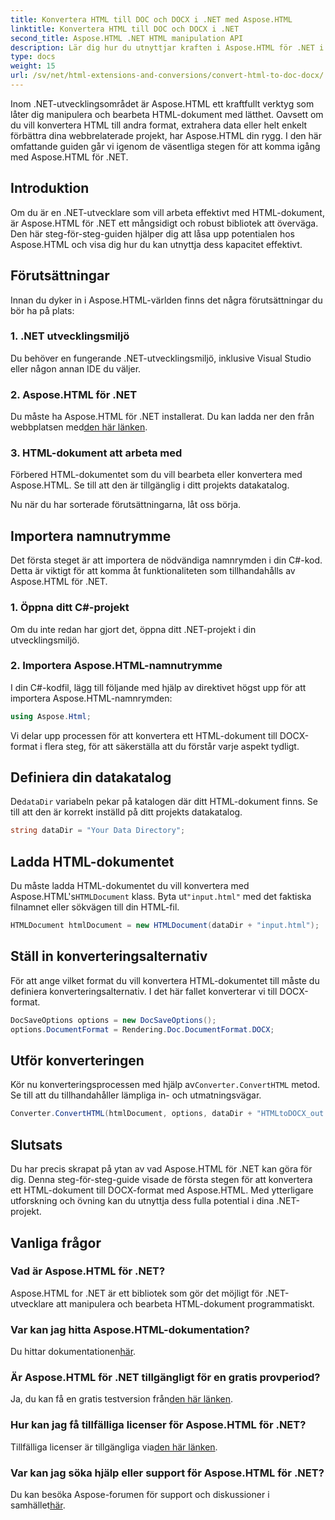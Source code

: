 ```yaml
---
title: Konvertera HTML till DOC och DOCX i .NET med Aspose.HTML
linktitle: Konvertera HTML till DOC och DOCX i .NET
second_title: Aspose.HTML .NET HTML manipulation API
description: Lär dig hur du utnyttjar kraften i Aspose.HTML för .NET i denna steg-för-steg-guide. Konvertera HTML till DOCX utan ansträngning och höj dina .NET-projekt i nivå. Kom igång idag!
type: docs
weight: 15
url: /sv/net/html-extensions-and-conversions/convert-html-to-doc-docx/
---
```


Inom .NET-utvecklingsområdet är Aspose.HTML ett kraftfullt verktyg som låter dig manipulera och bearbeta HTML-dokument med lätthet. Oavsett om du vill konvertera HTML till andra format, extrahera data eller helt enkelt förbättra dina webbrelaterade projekt, har Aspose.HTML din rygg. I den här omfattande guiden går vi igenom de väsentliga stegen för att komma igång med Aspose.HTML för .NET.

## Introduktion

Om du är en .NET-utvecklare som vill arbeta effektivt med HTML-dokument, är Aspose.HTML för .NET ett mångsidigt och robust bibliotek att överväga. Den här steg-för-steg-guiden hjälper dig att låsa upp potentialen hos Aspose.HTML och visa dig hur du kan utnyttja dess kapacitet effektivt.

## Förutsättningar

Innan du dyker in i Aspose.HTML-världen finns det några förutsättningar du bör ha på plats:

### 1. .NET utvecklingsmiljö

Du behöver en fungerande .NET-utvecklingsmiljö, inklusive Visual Studio eller någon annan IDE du väljer.

### 2. Aspose.HTML för .NET

 Du måste ha Aspose.HTML för .NET installerat. Du kan ladda ner den från webbplatsen med[den här länken](https://releases.aspose.com/html/net/).

### 3. HTML-dokument att arbeta med

Förbered HTML-dokumentet som du vill bearbeta eller konvertera med Aspose.HTML. Se till att den är tillgänglig i ditt projekts datakatalog.

Nu när du har sorterade förutsättningarna, låt oss börja.

## Importera namnutrymme

Det första steget är att importera de nödvändiga namnrymden i din C#-kod. Detta är viktigt för att komma åt funktionaliteten som tillhandahålls av Aspose.HTML för .NET.

### 1. Öppna ditt C#-projekt

Om du inte redan har gjort det, öppna ditt .NET-projekt i din utvecklingsmiljö.

### 2. Importera Aspose.HTML-namnutrymme

I din C#-kodfil, lägg till följande med hjälp av direktivet högst upp för att importera Aspose.HTML-namnrymden:

```csharp
using Aspose.Html;
```

Vi delar upp processen för att konvertera ett HTML-dokument till DOCX-format i flera steg, för att säkerställa att du förstår varje aspekt tydligt.

## Definiera din datakatalog

 De`dataDir` variabeln pekar på katalogen där ditt HTML-dokument finns. Se till att den är korrekt inställd på ditt projekts datakatalog.

```csharp
string dataDir = "Your Data Directory";
```

## Ladda HTML-dokumentet

 Du måste ladda HTML-dokumentet du vill konvertera med Aspose.HTML's`HTMLDocument` klass. Byta ut`"input.html"` med det faktiska filnamnet eller sökvägen till din HTML-fil.

```csharp
HTMLDocument htmlDocument = new HTMLDocument(dataDir + "input.html");
```

## Ställ in konverteringsalternativ

För att ange vilket format du vill konvertera HTML-dokumentet till måste du definiera konverteringsalternativ. I det här fallet konverterar vi till DOCX-format.

```csharp
DocSaveOptions options = new DocSaveOptions();
options.DocumentFormat = Rendering.Doc.DocumentFormat.DOCX;
```

## Utför konverteringen

 Kör nu konverteringsprocessen med hjälp av`Converter.ConvertHTML` metod. Se till att du tillhandahåller lämpliga in- och utmatningsvägar.

```csharp
Converter.ConvertHTML(htmlDocument, options, dataDir + "HTMLtoDOCX_out.docx");
```

## Slutsats

Du har precis skrapat på ytan av vad Aspose.HTML för .NET kan göra för dig. Denna steg-för-steg-guide visade de första stegen för att konvertera ett HTML-dokument till DOCX-format med Aspose.HTML. Med ytterligare utforskning och övning kan du utnyttja dess fulla potential i dina .NET-projekt.

## Vanliga frågor

### Vad är Aspose.HTML för .NET?
Aspose.HTML for .NET är ett bibliotek som gör det möjligt för .NET-utvecklare att manipulera och bearbeta HTML-dokument programmatiskt.

### Var kan jag hitta Aspose.HTML-dokumentation?
 Du hittar dokumentationen[här](https://reference.aspose.com/html/net/).

### Är Aspose.HTML för .NET tillgängligt för en gratis provperiod?
 Ja, du kan få en gratis testversion från[den här länken](https://releases.aspose.com/).

### Hur kan jag få tillfälliga licenser för Aspose.HTML för .NET?
 Tillfälliga licenser är tillgängliga via[den här länken](https://purchase.aspose.com/temporary-license/).

### Var kan jag söka hjälp eller support för Aspose.HTML för .NET?
 Du kan besöka Aspose-forumen för support och diskussioner i samhället[här](https://forum.aspose.com/).